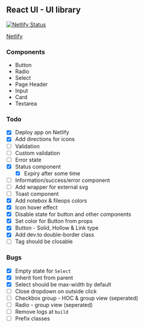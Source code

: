 ## React UI - UI library

[![Netlify Status](https://api.netlify.com/api/v1/badges/d5ec7096-2e27-46ef-b409-12f116e0bb2f/deploy-status)](https://app.netlify.com/sites/codedrops-react-ui/deploys)

[Netlify](https://codedrops-react-ui.netlify.app)

### Components

- Button
- Radio
- Select
- Page Header
- Input
- Card
- Textarea

### Todo

- [x] Deploy app on Netlify
- [x] Add directions for icons
- [ ] Validation
- [ ] Custom validation
- [ ] Error state
- [x] Status component
  - [x] Expiry after some time
- [ ] Information/success/error component
- [ ] Add wrapper for external svg
- [ ] Toast component
- [x] Add notebox & fileops colors
- [x] Icon hover effect
- [x] Disable state for button and other components
- [x] Set color for Button from props
- [x] Button - Solid, Hollow & Link type
- [x] Add dev.to double-border class
- [ ] Tag should be closable

### Bugs

- [x] Empty state for `Select`
- [x] Inherit font from parent
- [x] Select should be max-width by default
- [ ] Close dropdown on outside click
- [ ] Checkbox group - HOC & group view (seperated)
- [ ] Radio - group view (seperated)
- [ ] Remove logs at `build`
- [ ] Prefix classes
